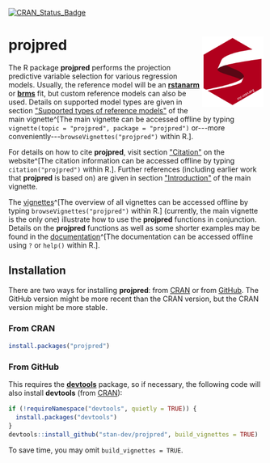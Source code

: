 <!-- badges: start -->
<!-- [![codecov](https://codecov.io/gh/stan-dev/projpred/branch/master/graph/badge.svg)](https://app.codecov.io/gh/stan-dev/projpred) -->
[![CRAN_Status_Badge](https://www.r-pkg.org/badges/version/projpred?color=blue)](https://CRAN.R-project.org/package=projpred)
<!-- badges: end -->

# projpred [<img src="man/figures/logo.svg" align="right" height="139" alt="Stan Logo"/>](https://mc-stan.org)

The R package **projpred** performs the projection predictive variable selection
for various regression models. Usually, the reference model will be an
[**rstanarm**](https://mc-stan.org/rstanarm/) or
[**brms**](https://paul-buerkner.github.io/brms/) fit, but custom reference
models can also be used. Details on supported model types are given in section
["Supported types of reference
models"](https://mc-stan.org/projpred/articles/projpred.html#refmodtypes) of the
main vignette^[The main vignette can be accessed offline by typing
`vignette(topic = "projpred", package = "projpred")` or---more
conveniently---`browseVignettes("projpred")` within R.].

For details on how to cite **projpred**, visit section
["Citation"](https://mc-stan.org/projpred/authors.html#citation) on the
website^[The citation information can be accessed offline by typing
`citation("projpred")` within R.]. Further references (including earlier work
that **projpred** is based on) are given in section
["Introduction"](https://mc-stan.org/projpred/articles/projpred.html#introduction)
of the main vignette.

The [vignettes](https://mc-stan.org/projpred/articles/)^[The overview of all
vignettes can be accessed offline by typing `browseVignettes("projpred")` within
R.] (currently, the main vignette is the only one) illustrate how to use the
**projpred** functions in conjunction. Details on the **projpred** functions as
well as some shorter examples may be found in the
[documentation](https://mc-stan.org/projpred/reference/index.html)^[The
documentation can be accessed offline using `?` or `help()` within R.].

## Installation

There are two ways for installing **projpred**: from
[CRAN](https://CRAN.R-project.org/package=projpred) or from
[GitHub](https://github.com/stan-dev/projpred). The GitHub version might be more
recent than the CRAN version, but the CRAN version might be more stable.

### From CRAN

```r
install.packages("projpred")
```

### From GitHub

This requires the [**devtools**](https://devtools.r-lib.org/) package, so if
necessary, the following code will also install **devtools** (from
[CRAN](https://CRAN.R-project.org/package=devtools)):
```r
if (!requireNamespace("devtools", quietly = TRUE)) {
  install.packages("devtools")
}
devtools::install_github("stan-dev/projpred", build_vignettes = TRUE)
```
To save time, you may omit `build_vignettes = TRUE`.
